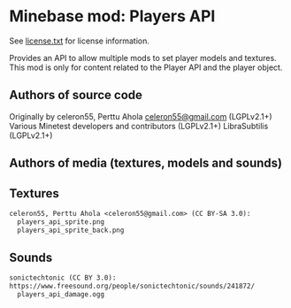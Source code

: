 Minebase mod: Players API
=========================
See [license.txt](./license.txt) for license information.

Provides an API to allow multiple mods to set player models and textures.
This mod is only for content related to the Player API and the player object.

Authors of source code
----------------------
Originally by celeron55, Perttu Ahola <celeron55@gmail.com> (LGPLv2.1+)  
Various Minetest developers and contributors (LGPLv2.1+)
LibraSubtilis (LGPLv2.1+)

Authors of media (textures, models and sounds)
----------------------------------------------

Textures
--------
```txt
celeron55, Perttu Ahola <celeron55@gmail.com> (CC BY-SA 3.0):
  players_api_sprite.png
  players_api_sprite_back.png
```

Sounds
------
```txt
sonictechtonic (CC BY 3.0):                                                     
https://www.freesound.org/people/sonictechtonic/sounds/241872/                  
  players_api_damage.ogg
```
